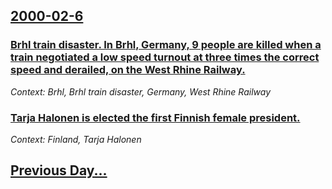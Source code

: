 ## [2000-02-6](/news/2000/02/6/index.md)

### [Brhl train disaster. In Brhl, Germany, 9 people are killed when a train negotiated a low speed turnout at three times the correct speed and derailed, on the West Rhine Railway.](/news/2000/02/6/bruhl-train-disaster-in-bruhl-germany-9-people-are-killed-when-a-train-negotiated-a-low-speed-turnout-at-three-times-the-correct-speed-an.md)
_Context: Brhl, Brhl train disaster, Germany, West Rhine Railway_

### [Tarja Halonen is elected the first Finnish female president.](/news/2000/02/6/tarja-halonen-is-elected-the-first-finnish-female-president.md)
_Context: Finland, Tarja Halonen_

## [Previous Day...](/news/2000/02/5/index.md)

